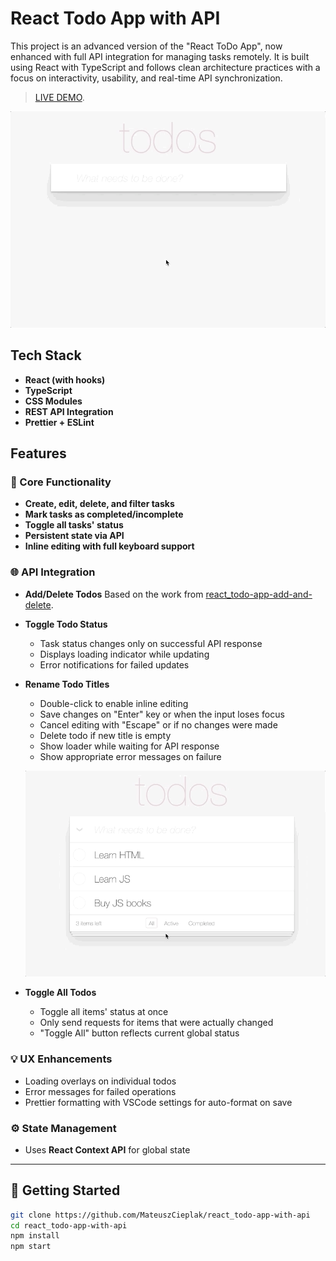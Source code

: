 # React Todo App with API

This project is an advanced version of the "React ToDo App", now enhanced with full API integration for managing tasks remotely. It is built using React with TypeScript and follows clean architecture practices with a focus on interactivity, usability, and real-time API synchronization.

> [LIVE DEMO](https://mateuszcieplak.github.io/react_todo-app-with-api/).

![todoapp](./description/todoapp.gif)

## Tech Stack

- **React (with hooks)**
- **TypeScript**
- **CSS Modules**
- **REST API Integration**
- **Prettier + ESLint**

## Features

### 🧠 Core Functionality

- **Create, edit, delete, and filter tasks**
- **Mark tasks as completed/incomplete**
- **Toggle all tasks' status**
- **Persistent state via API**
- **Inline editing with full keyboard support**

### 🌐 API Integration

- **Add/Delete Todos**
  Based on the work from [react_todo-app-add-and-delete](https://github.com/mate-academy/react_todo-app-add-and-delete).

- **Toggle Todo Status**

  - Task status changes only on successful API response
  - Displays loading indicator while updating
  - Error notifications for failed updates

- **Rename Todo Titles**

  - Double-click to enable inline editing
  - Save changes on "Enter" key or when the input loses focus
  - Cancel editing with "Escape" or if no changes were made
  - Delete todo if new title is empty
  - Show loader while waiting for API response
  - Show appropriate error messages on failure

  ![todoedit](./description/edittodo.gif)

- **Toggle All Todos**
  - Toggle all items' status at once
  - Only send requests for items that were actually changed
  - "Toggle All" button reflects current global status

### 💡 UX Enhancements

- Loading overlays on individual todos
- Error messages for failed operations
- Prettier formatting with VSCode settings for auto-format on save

### ⚙️ State Management

- Uses **React Context API** for global state

---

## 🚀 Getting Started

```bash
git clone https://github.com/MateuszCieplak/react_todo-app-with-api
cd react_todo-app-with-api
npm install
npm start

```
